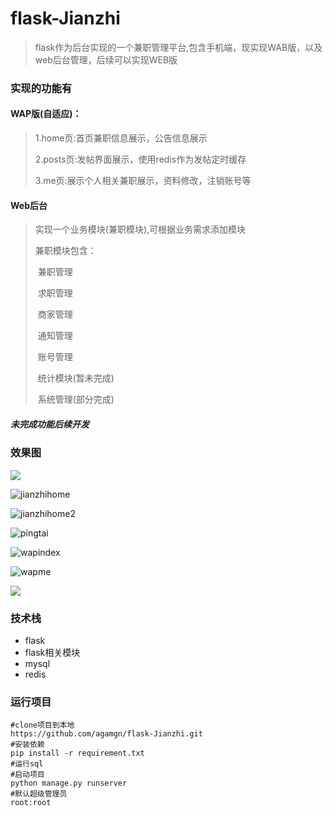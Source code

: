 # flask-Jianzhi
> flask作为后台实现的一个兼职管理平台,包含手机端，现实现WAB版，以及web后台管理，后续可以实现WEB版

### 实现的功能有

#### WAP版(自适应)：

> 1.home页:首页兼职信息展示，公告信息展示
>
> 2.posts页:发帖界面展示，使用redis作为发帖定时缓存
>
> 3.me页:展示个人相关兼职展示，资料修改，注销账号等

#### Web后台

> 实现一个业务模块(兼职模块),可根据业务需求添加模块
>
> 兼职模块包含：
>
> ​			兼职管理
>
> ​			求职管理
>
> ​			商家管理
>
> ​			通知管理
>
> ​			账号管理
>
> ​			统计模块(暂未完成)
>
> ​			系统管理(部分完成)

##### 未完成功能后续开发



### 效果图

![](https://github.com/agamgn/flask-Jianzhi/blob/master/img/webhome.png)

![jianzhihome](https://github.com/agamgn/flask-Jianzhi/blob/master/img/jianzhihome.png)

![jianzhihome2](https://github.com/agamgn/flask-Jianzhi/blob/master/img/jianzhihome2.png)

![pingtai](https://github.com/agamgn/flask-Jianzhi/blob/master/img/pingtai.png)

![wapindex](https://github.com/agamgn/flask-Jianzhi/blob/master/img/wapindex.png)

![wapme](https://github.com/agamgn/flask-Jianzhi/blob/master/img/wapme.png)

![](https://github.com/agamgn/flask-Jianzhi/blob/master/img/wappost.png)


### 技术栈

- flask
- flask相关模块
- mysql
- redis

### 运行项目

```
#clone项目到本地
https://github.com/agamgn/flask-Jianzhi.git
#安装依赖
pip install -r requirement.txt
#运行sql
#启动项目
python manage.py runserver
#默认超级管理员
root:root
```

